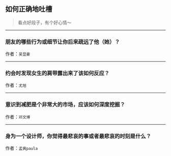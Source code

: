 ## 如何正确地吐槽

> 看点好段子，有个好心情～


 
---

### 朋友的哪些行为或细节让你后来疏远了他（她）？

> 


作者：`吴显豪`

---

### 约会时发现女生的肩带露出来了该如何反应？

> 


作者：`尤旭`

---

### 意识到减肥是个非常大的市场，应该如何深度挖掘？

> 


作者：`邓文博`

---

### 身为一个设计师，你觉得最悲哀的事或者最悲哀的时刻是什么？

> 


作者：`孟爽paula`